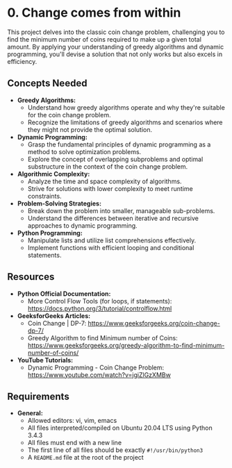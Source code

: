 
# 0. Change comes from within

This project delves into the classic coin change problem, challenging you to find the minimum number of coins required to make up a given total amount. By applying your understanding of greedy algorithms and dynamic programming, you'll devise a solution that not only works but also excels in efficiency.

## Concepts Needed

* **Greedy Algorithms:**
    * Understand how greedy algorithms operate and why they're suitable for the coin change problem.
    * Recognize the limitations of greedy algorithms and scenarios where they might not provide the optimal solution.
* **Dynamic Programming:**
    * Grasp the fundamental principles of dynamic programming as a method to solve optimization problems.
    * Explore the concept of overlapping subproblems and optimal substructure in the context of the coin change problem.
* **Algorithmic Complexity:**
    * Analyze the time and space complexity of algorithms.
    * Strive for solutions with lower complexity to meet runtime constraints.
* **Problem-Solving Strategies:**
    * Break down the problem into smaller, manageable sub-problems.
    * Understand the differences between iterative and recursive approaches to dynamic programming.
* **Python Programming:**
    * Manipulate lists and utilize list comprehensions effectively.
    * Implement functions with efficient looping and conditional statements.

## Resources

* **Python Official Documentation:**
    * More Control Flow Tools (for loops, if statements): https://docs.python.org/3/tutorial/controlflow.html
* **GeeksforGeeks Articles:**
    * Coin Change | DP-7: https://www.geeksforgeeks.org/coin-change-dp-7/
    * Greedy Algorithm to find Minimum number of Coins: https://www.geeksforgeeks.org/greedy-algorithm-to-find-minimum-number-of-coins/
* **YouTube Tutorials:**
    * Dynamic Programming - Coin Change Problem: https://www.youtube.com/watch?v=jgiZlGzXMBw

## Requirements

* **General:**
    * Allowed editors: vi, vim, emacs
    * All files interpreted/compiled on Ubuntu 20.04 LTS using Python 3.4.3
    * All files must end with a new line
    * The first line of all files should be exactly `#!/usr/bin/python3`
    * A `README.md` file at the root of the project
